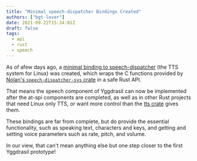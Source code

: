 ```yaml
---
title: "Minimal speech-dispatcher Bindings Created"
authors: ["bgt-lover"]
date: 2021-09-22T15:24:01Z
draft: false
tags:
  - api
  - rust
  - speech
---
```



As of afew days ago, a [minimal binding to speech-dispatcher][spd-rs] (the TTS system for Linux) was created, which
wraps the C functions provided by [Nolan's `speech-dispatcher-sys` crate][spd-sys] in a safe Rust API.
<!--more-->
That means the
speech component of Yggdrasil can now be implemented after the at-spi components are completed, as well as in other Rust
projects that need Linux only TTS, or want more control than the [tts crate][tts-rs] gives them.

These bindings are far from complete, but do provide the essential functionality, such as speaking text, characters and
keys, and getting and setting voice parameters such as rate, pitch, and volume.

In our view, that can't mean anything else but one step closer to the first Yggdrasil prototype!

[spd-rs]: https://github.com/odilia-app/tts_subsystem
[spd-sys]: https://github.com/ndarilek/speech-dispatcher-sys
    [tts-rs]: https://github.com/ndarilek/tts-rs
